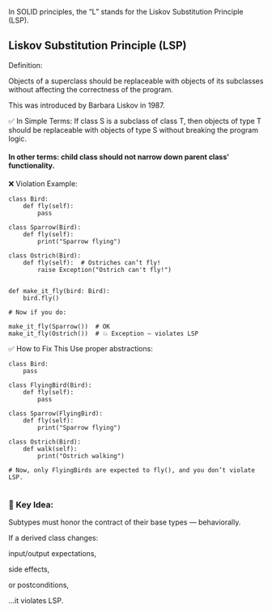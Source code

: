 In SOLID principles, the “L” stands for the Liskov Substitution Principle (LSP).

## Liskov Substitution Principle (LSP)
Definition:

Objects of a superclass should be replaceable with objects of its subclasses without affecting the correctness of the program.

This was introduced by Barbara Liskov in 1987.

✅ In Simple Terms:
If class S is a subclass of class T, then objects of type T should be replaceable with objects of type S without breaking the program logic.

#### **In other terms:** child class should not narrow down parent class' functionality.

❌ Violation Example:
```commandline
class Bird:
    def fly(self):
        pass

class Sparrow(Bird):
    def fly(self):
        print("Sparrow flying")

class Ostrich(Bird):
    def fly(self):  # Ostriches can’t fly!
        raise Exception("Ostrich can't fly!")


def make_it_fly(bird: Bird):
    bird.fly()

# Now if you do:

make_it_fly(Sparrow())  # OK
make_it_fly(Ostrich())  # 💥 Exception — violates LSP

```

✅ How to Fix This
Use proper abstractions:
```commandline
class Bird:
    pass

class FlyingBird(Bird):
    def fly(self):
        pass

class Sparrow(FlyingBird):
    def fly(self):
        print("Sparrow flying")

class Ostrich(Bird):
    def walk(self):
        print("Ostrich walking")

# Now, only FlyingBirds are expected to fly(), and you don’t violate LSP.


```



### 🎯 Key Idea:
Subtypes must honor the contract of their base types — behaviorally.

If a derived class changes:

input/output expectations,

side effects,

or postconditions,

…it violates LSP.